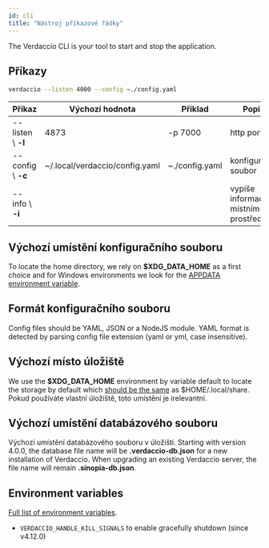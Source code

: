 ```yaml
---
id: cli
title: "Nástroj příkazové řádky"
---
```


The Verdaccio CLI is your tool to start and stop the application.

## Příkazy

```bash
verdaccio --listen 4000 --config ~./config.yaml
```

| Příkaz             | Výchozí hodnota                | Příklad        | Popis                                |
| ------------------ | ------------------------------ | -------------- | ------------------------------------ |
| --listen \ **-l** | 4873                           | -p 7000        | http port                            |
| --config \ **-c** | ~/.local/verdaccio/config.yaml | ~./config.yaml | konfigurační soubor                  |
| --info \ **-i**   |                                |                | vypíše informace o místním prostředí |

## Výchozí umístění konfiguračního souboru

To locate the home directory, we rely on **$XDG_DATA_HOME** as a first choice and for Windows environments we look for the [APPDATA environment variable](https://www.howtogeek.com/318177/what-is-the-appdata-folder-in-windows/).

## Formát konfiguračního souboru

Config files should be YAML, JSON or a NodeJS module. YAML format is detected by parsing config file extension (yaml or yml, case insensitive).

## Výchozí místo úložiště

We use the **$XDG_DATA_HOME** environment by variable default to locate the storage by default which [should be the same](https://askubuntu.com/questions/538526/is-home-local-share-the-default-value-for-xdg-data-home-in-ubuntu-14-04) as $HOME/.local/share. Pokud používáte vlastní úložiště, toto umístění je irelevantní.

## Výchozí umístění databázového souboru

Výchozí umístění databázového souboru v úložišti. Starting with version 4.0.0, the database file name will be **.verdaccio-db.json** for a new installation of Verdaccio. When upgrading an existing Verdaccio server, the file name will remain **.sinopia-db.json**.


## Environment variables

[Full list of environment variables](https://github.com/verdaccio/verdaccio/blob/master/docs/env.variables.md).

* `VERDACCIO_HANDLE_KILL_SIGNALS` to enable gracefully shutdown (since v4.12.0)
